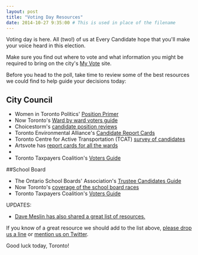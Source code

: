 ```yaml
---
layout: post
title: "Voting Day Resources"
date: 2014-10-27 9:35:00 # This is used in place of the filename
---
```

Voting day is here. All (two!) of us at Every Candidate hope that you'll make your voice heard in this election. 

Make sure you find out where to vote and what information you might be required to bring on the city's [My Vote](http://app.toronto.ca/vote/myVote.do) site. 

Before you head to the poll, take time to review some of the best resources we could find to help guide your decisions today:

## City Council 

* Women in Toronto Politics' [Position Primer](http://positionprimer.ca/)
* Now Toronto's [Ward by ward voters guide](http://www.nowtoronto.com/news/story.cfm?content=199508) 
* Choicestorm's [candidate position reviews](http://www.choicestorm.com/political/toronto-municipal-election-2014-candidate-list)
* Toronto Environmental Alliance's [Candidate Report Cards](http://www.torontoenvironment.org/vote2014/candidatereportcards)
* Toronto Centre for Active Transportation (TCAT) [survey of candidates](http://tcat.ca/election_surveys_2014)
* Artsvote has [report cards for all the wards](http://www.artsvote.ca/reportcard2014/#grades)
* 
* Toronto Taxpayers Coalition's [Voters Guide](http://www.torontotaxpayer.ca/category/votersguide/)

##School Board

* The Ontario School Boards' Association's [Trustee Candidates Guide](http://candidates.ontarioschooltrustees.org/en/school-boards-and-trustees.html)
* Now Toronto's [coverage of the school board races](http://nowtoronto.com/news/story.cfm?content=200068)
* Toronto Taxpayers Coalition's [Voters Guide](http://www.torontotaxpayer.ca/category/votersguide/)

UPDATES: 

* [Dave Meslin has also shared a great list of resources.](http://meslin.wordpress.com/2014/10/26/did-you-ever-have-to-make-up-your-mind/)

If you know of a great resource we should add to the list above, <a href="mailto:everycandidate@gmai.com">please drop us a line</a> or <a href="https://twitter.com/EveryCandidate">mention us on Twitter</a>.

Good luck today, Toronto!
